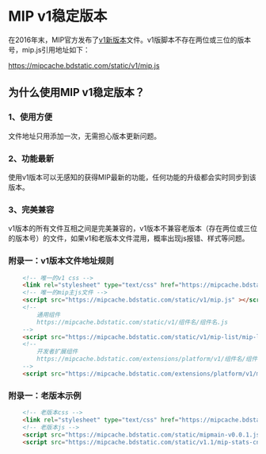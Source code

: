 # MIP v1稳定版本
在2016年末，MIP官方发布了[v1新版本](http://www.cnblogs.com/mipengine/p/6077510.html)文件。v1版脚本不存在两位或三位的版本号，mip.js引用地址如下：

https://mipcache.bdstatic.com/static/v1/mip.js

## 为什么使用MIP v1稳定版本？

### 1、使用方便
文件地址只用添加一次，无需担心版本更新问题。

### 2、功能最新
使用v1版本可以无感知的获得MIP最新的功能，任何功能的升级都会实时同步到该版本。

### 3、完美兼容
v1版本的所有文件互相之间是完美兼容的，v1版本不兼容老版本（存在两位或三位的版本号）的文件，如果v1和老版本文件混用，概率出现js报错、样式等问题。


### 附录一：v1版本文件地址规则

``` html
    <!-- 唯一的v1 css -->
    <link rel="stylesheet" type="text/css" href="https://mipcache.bdstatic.com/static/v1/mip.css">
    <!-- 唯一的mip主js文件 -->
    <script src="https://mipcache.bdstatic.com/static/v1/mip.js" ></script>
    <!-- 
        通用组件
        https://mipcache.bdstatic.com/static/v1/组件名/组件名.js
    -->
    <script src="https://mipcache.bdstatic.com/static/v1/mip-list/mip-list.js"></script>
    <!-- 
        开发者扩展组件
        https://mipcache.bdstatic.com/extensions/platform/v1/组件名/组件名.js
    -->
    <script src="https://mipcache.bdstatic.com/extensions/platform/v1/mip-cambrian/mip-cambrian.js"></script>
```


### 附录一：老版本示例
``` html
    <!-- 老版本css -->
    <link rel="stylesheet" type="text/css" href="https://mipcache.bdstatic.com/static/mipmain-v1.1.1.css">
    <!-- 老版本js -->
    <script src="https://mipcache.bdstatic.com/static/mipmain-v0.0.1.js" ></script>
    <script src="https://mipcache.bdstatic.com/static/v1.1/mip-stats-cnzz.js"></script>
```
